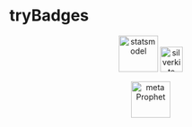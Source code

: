 # tryBadges
<p align="center">
<a href="https://www.statsmodels.org/stable/index.html">
  <img src="https://www.statsmodels.org/stable/_images/statsmodels-logo-v2-horizontal.svg"
            alt="statsmodel" width="70" height="65"></a>
 <a href="https://engineering.linkedin.com/blog/2021/greykite--a-flexible--intuitive--and-fast-forecasting-library">
  <img src="https://upload.wikimedia.org/wikipedia/commons/8/81/LinkedIn_icon.svg"
            alt="silverkite" width="40" height="45"></a>
 </p>
 <p align="center">
  <a href="https://facebook.github.io/prophet/docs/quick_start.html#python-api">
  <img src="file:///C:/Users/ImageTech/Downloads/DBw61b01.svg"
            alt="meta Prophet" width="70" height="65"></a>  
 </p>
  
            

